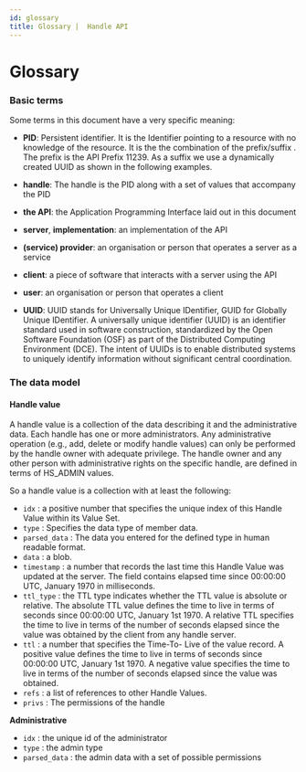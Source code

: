 ```yaml
---
id: glossary
title: Glossary |  Handle API
---
```


# Glossary


### Basic terms

Some terms in this document have a very specific meaning:

- **PID**: Persistent identifier. It is the Identifier pointing to a resource with no knowledge of the resource. It is the the combination of the prefix/suffix . The prefix is the  API Prefix 11239. As a suffix we use a dynamically created UUID as shown in the following examples.  

- **handle**: The handle is the PID along with a set of values that accompany the PID

- **the API**: the Application Programming Interface laid out in this document

- **server**, **implementation**: an implementation of the API

- **(service) provider**: an organisation or person that operates a server as a service

- **client**: a piece of software that interacts with a server using the API

- **user**: an organisation or person that operates a client

- **UUID**: UUID stands for Universally Unique IDentifier, GUID for Globally Unique IDentifier. A universally unique identifier (UUID) is an identifier standard used in software construction, standardized by the Open Software Foundation (OSF) as part of the Distributed Computing Environment (DCE). The intent of UUIDs is to enable distributed systems to uniquely identify information without significant central coordination.

### The data model

#### Handle value

A handle value is a collection of the data describing it and the administrative data. Each handle has one or more administrators. Any administrative operation (e.g., add, delete or modify handle values) can only be performed by the handle owner with adequate privilege. The handle owner and any other person with administrative rights on the specific handle, are defined in terms of HS_ADMIN values.

So a handle value is a collection with at least the following:

- `idx` : a positive number that specifies the unique index of this Handle Value within its Value Set.
- `type` : Specifies the data type of member data.
- `parsed_data` : The data you entered for the defined type in human readable format.
- `data` : a blob.
- `timestamp` : a number that records the last time this Handle Value was updated at the server. The field contains elapsed time since 00:00:00 UTC, January 1970 in milliseconds.
- `ttl_type` : the TTL type indicates whether the TTL value is absolute or relative.  The absolute TTL value defines the time to live in terms of seconds since 00:00:00 UTC, January 1st 1970.  A relative TTL specifies the time to live in terms of the number of seconds elapsed since the value was obtained by the client from any handle server.
- `ttl` : a number that specifies the Time-To- Live of the value record. A positive value defines the time to live in terms of seconds since 00:00:00 UTC, January 1st 1970. A negative value specifies the time to live in terms of the number of seconds elapsed since the value was obtained.
- `refs` : a list of references to other Handle Values.
- `privs` : The permissions of the handle

**Administrative**

- `idx` : the unique id of the administrator
- `type` : the admin type
- `parsed_data` : the admin data with a set of possible permissions
